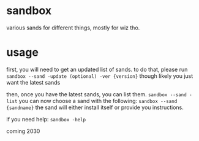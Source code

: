 # sandbox
various sands for different things, mostly for wiz tho.

# usage
first, you will need to get an updated list of sands. to do that, please run
``sandbox --sand -update (optional) -ver {version}`` though likely you just want the latest sands

then, once you have the latest sands, you can list them.
``sandbox --sand -list`` you can now choose a sand with the following:
``sandbox --sand {sandname}`` 
the sand will either install itself or provide you instructions.

if you need help: ``sandbox -help``

coming 2030
